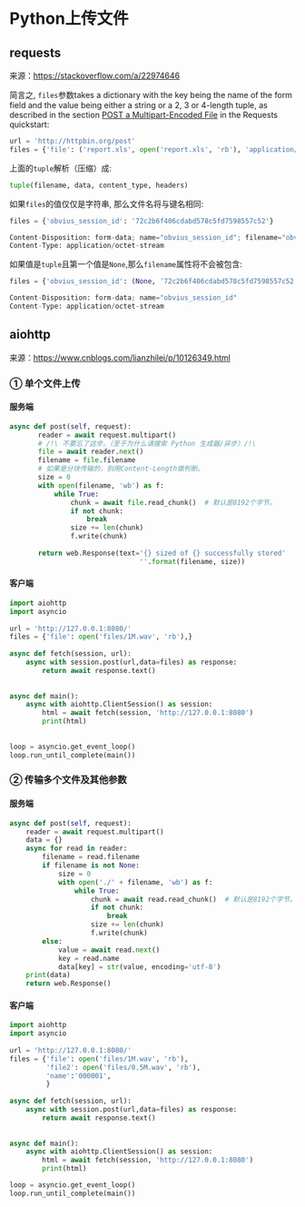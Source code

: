 # Python上传文件

## requests
来源：https://stackoverflow.com/a/22974646 



简言之, `files`参数takes a dictionary with the key being the name of the form field and the value being either a string or a 2, 3 or 4-length tuple, as described in the section [POST a Multipart-Encoded File](https://docs.python-requests.org/en/latest/user/quickstart/#post-a-multipart-encoded-file) in the Requests quickstart:

```python
url = 'http://httpbin.org/post'
files = {'file': ('report.xls', open('report.xls', 'rb'), 'application/vnd.ms-excel', {'Expires': '0'})}
```

上面的`tuple`解析（压缩）成:

```python
tuple(filename, data, content_type, headers)
```

如果`files`的值仅仅是字符串, 那么文件名将与键名相同:

```python
files = {'obvius_session_id': '72c2b6f406cdabd578c5fd7598557c52'}

Content-Disposition: form-data; name="obvius_session_id"; filename="obvius_session_id"
Content-Type: application/octet-stream
```

如果值是`tuple`且第一个值是`None`,那么`filename`属性将不会被包含:

```python
files = {'obvius_session_id': (None, '72c2b6f406cdabd578c5fd7598557c52')}

Content-Disposition: form-data; name="obvius_session_id"
Content-Type: application/octet-stream

```
## aiohttp
来源：https://www.cnblogs.com/lianzhilei/p/10126349.html


### ① 单个文件上传

#### 服务端

```python
async def post(self, request):
       reader = await request.multipart()
       # /!\ 不要忘了这步。（至于为什么请搜索 Python 生成器/异步）/!\
       file = await reader.next()
       filename = file.filename
       # 如果是分块传输的，别用Content-Length做判断。
       size = 0
       with open(filename, 'wb') as f:
           while True:
               chunk = await file.read_chunk()  # 默认是8192个字节。
               if not chunk:
                   break
               size += len(chunk)
               f.write(chunk)
 
       return web.Response(text='{} sized of {} successfully stored'
                                ''.format(filename, size))
```
#### 客户端
```python
import aiohttp
import asyncio
 
url = 'http://127.0.0.1:8080/'
files = {'file': open('files/1M.wav', 'rb'),}
 
async def fetch(session, url):
    async with session.post(url,data=files) as response:
        return await response.text()
 
 
async def main():
    async with aiohttp.ClientSession() as session:
        html = await fetch(session, 'http://127.0.0.1:8080')
        print(html)
 
 
loop = asyncio.get_event_loop()
loop.run_until_complete(main())
```

### ② 传输多个文件及其他参数

#### 服务端
```python
async def post(self, request):
    reader = await request.multipart()
    data = {}
    async for read in reader:
        filename = read.filename
        if filename is not None:
            size = 0
            with open('./' + filename, 'wb') as f:
                while True:
                    chunk = await read.read_chunk()  # 默认是8192个字节。
                    if not chunk:
                        break
                    size += len(chunk)
                    f.write(chunk)
        else:
            value = await read.next()
            key = read.name
            data[key] = str(value, encoding='utf-8')
    print(data)
    return web.Response()
```
#### 客户端
```python
import aiohttp
import asyncio
 
url = 'http://127.0.0.1:8080/'
files = {'file': open('files/1M.wav', 'rb'),
         'file2': open('files/0.5M.wav', 'rb'),
         'name':'000001',
         }
 
async def fetch(session, url):
    async with session.post(url,data=files) as response:
        return await response.text()
 
 
async def main():
    async with aiohttp.ClientSession() as session:
        html = await fetch(session, 'http://127.0.0.1:8080')
        print(html)

loop = asyncio.get_event_loop()
loop.run_until_complete(main())
```
